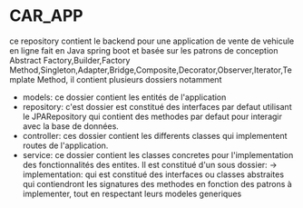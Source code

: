 # CAR_APP
ce repository contient le backend pour une application de vente de vehicule en ligne fait en Java spring boot et basée sur les patrons de conception Abstract Factory,Builder,Factory Method,Singleton,Adapter,Bridge,Composite,Decorator,Observer,Iterator,Template Method, il contient plusieurs dossiers notamment
- models: ce dossier contient les entités de l'application
- repository: c'est dossier est constitué des interfaces par defaut utilisant le JPARepository qui contient des methodes par defaut pour interagir avec la base de données. 
- controller: ces dossier contient les differents classes qui implementent routes de l'application.
- service: ce dossier contient les classes concretes pour l'implementation des fonctionnalités des entites. Il est constitué d'un sous dossier:
  -> implementation: qui est constitué des interfaces ou classes abstraites  qui contiendront les signatures des methodes en fonction des patrons à implementer, tout en respectant leurs modeles generiques

